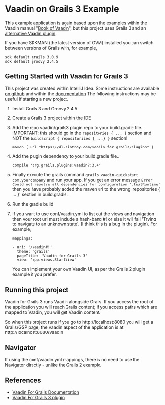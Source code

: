 # Vaadin on Grails 3 Example
This example application is again based upon the examples within the Vaadin manual 
"[Book of Vaadin](https://vaadin.com/book/)", but this project uses Grails 3 and an 
[alternative Vaadin plugin](https://github.com/vaadin-for-grails/grails3-vaadin7-plugin).

If you have SDKMAN (the latest version of GVM) installed you can switch between versions of Grails with, for example,

    sdk default grails 3.0.9
    sdk default groovy 2.4.5

## Getting Started with Vaadin for Grails 3
This project was created within IntelliJ Idea.  Some instructions are available 
[on github](https://github.com/vaadin-for-grails/grails3-vaadin7-plugin) and within the [documentation](https://github.com/vaadin-for-grails/organization/wiki) 
The following instructions may be useful if starting a new project.

1. Install Grails 3 and Groovy 2.4.5
2. Create a Grails 3 project within the IDE
3. Add the repo vaadin/grails3 plugin repo to your build.gradle file.  
   IMPORTANT: this should go in the `repositories { ... }` section and NOT the `buildscript { repositoriies { ...} }` 
   section!

    ```
    maven { url "https://dl.bintray.com/vaadin-for-grails/plugins" }
    ```

4. Add the plugin dependency to your build.gradle file..

    ```
    compile 'org.grails.plugins:vaadin7:3.+'
    ```

5. Finally execute the grails command `grails vaadin-quickstart com.yourcompany` and run your app. 
   If you get an error message `Error Could not resolve all dependencies for configuration ':testRuntime'` then you 
   have probably added the maven url to the wrong 'repositories { ... }' section in build.gradle.

6. Run the gradle build

7. If you want to use conf/vaadin.yml to list out the views and navigation then your root url must include a
   hash-bang #! or else it will fail 'Trying to navigate to an unknown state'. (I think this is a bug in the plugin).
   For example,
   ```
   mappings:
   
   - uri: '/vaadin#!'
     theme: 'grails'
     pageTitle: 'Vaadin for Grails 3'
     view: 'app.views.StartView'
    ```
    
    You can implement your own Vaadin UI, as per the Grails 2 plugin example if you prefer.

## Running this project
Vaadin for Grails 3 runs Vaadin alongside Grails.  If you access the root of the application you will reach Grails 
content; if you access paths which are mapped to Vaadin, you will get Vaadin content.

So when this project runs if you go to http://localhost:8080 you will get a Grails/GSP page; the vaadin aspect of the
application is at http://localhost:8080/vaadin

## Navigator
If using the conf/vaadin.yml mappings, there is no need to use the Navigator directly - unlike the Grails 2 example.

## References
* [Vaadin For Grails Documentation](https://github.com/vaadin-for-grails/organization/wiki)
* [Vaadin For Grails 3 plugin](https://github.com/vaadin-for-grails/grails3-vaadin7-plugin)
